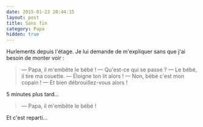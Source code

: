 ```yaml
---
date: 2015-01-23 20:44:15
layout: post
title: Sans fin
category: Papa
hidden: true
---
```


Hurlements depuis l'étage. Je lui demande de m'expliquer sans que j'ai besoin de monter voir :

> —  Papa, il m'embête le bébé !
> —  Qu'est-ce qui se passe ?
> —  Le bébé, il tire ma couette.
> —  Éloigne ton lit alors !
> —  Non, bébé c'est mon copain !
> —  Et bien débrouillez-vous alors !

5 minutes plus tard...

> —  Papa, il m'embête le bébé !

Et c'est reparti...
